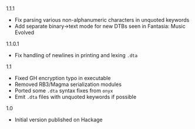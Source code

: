 1.1.1

* Fix parsing various non-alphanumeric characters in unquoted keywords
* Add separate binary->text mode for new DTBs seen in Fantasia: Music Evolved

1.1.0.1

* Fix handling of newlines in printing and lexing `.dta`

1.1

* Fixed GH encryption typo in executable
* Removed RB3/Magma serialization modules
* Ported some `.dta` syntax fixes from `onyx`
* Emit `.dta` files with unquoted keywords if possible

1.0

* Initial version published on Hackage
